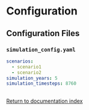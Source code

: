 # Configuration

## Configuration Files

### `simulation_config.yaml`

```yaml
scenarios:
  - scenario1
  - scenario2
simulation_years: 5
simulation_timesteps: 8760
```

## 
[Return to documentation index](./index.md)